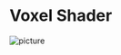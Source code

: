 # Voxel Shader

![picture](https://github.com/drzhn/VoxelShader/blob/master/VoxelGameplay.gif?raw=true)
